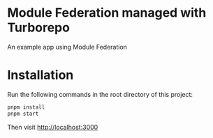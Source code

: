 Module Federation managed with Turborepo
===============================================

An example app using Module Federation


# Installation

Run the following commands in the root directory of this project:

```sh
pnpm install
pnpm start
```

Then visit [http://localhost:3000](https://localhost:3000/)
